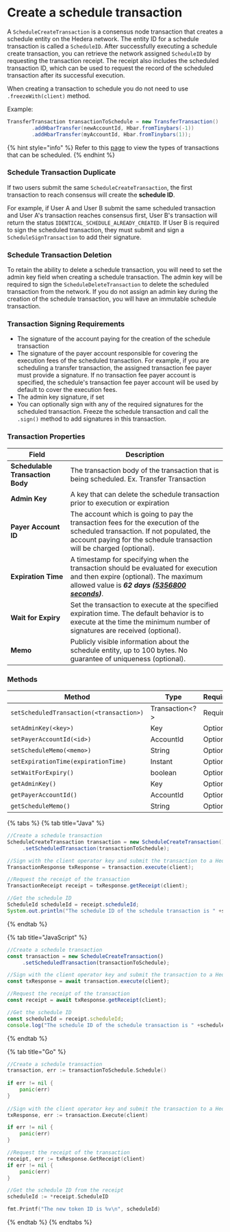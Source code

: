 # Create a schedule transaction

A `ScheduleCreateTransaction` is a consensus node transaction that creates a schedule entity on the Hedera network. The entity ID for a schedule transaction is called a `ScheduleID`. After successfully executing a schedule create transaction, you can retrieve the network assigned `ScheduleID` by requesting the transaction receipt. The receipt also includes the scheduled transaction ID, which can be used to request the record of the scheduled transaction after its successful execution.

When creating a transaction to schedule you do not need to use `.freezeWith(client)` method.

Example:

```java
TransferTransaction transactionToSchedule = new TransferTransaction()
        .addHbarTransfer(newAccountId, Hbar.fromTinybars(-1))
        .addHbarTransfer(myAccountId, Hbar.fromTinybars(1));
```

{% hint style="info" %}
Refer to this [page](../../../core-concepts/scheduled-transaction.md#overview) to view the types of transactions that can be scheduled.&#x20;
{% endhint %}

### **Schedule Transaction Duplicate**

If two users submit the same `ScheduleCreateTransaction`, the first transaction to reach consensus will create the **schedule ID**.

For example, if User A and User B submit the same scheduled transaction and User A's transaction reaches consensus first, User B's transaction will return the status `IDENTICAL_SCHEDULE_ALREADY_CREATED`. If User B is required to sign the scheduled transaction, they must submit and sign a `ScheduleSignTransaction` to add their signature.

### **Schedule Transaction Deletion**

To retain the ability to delete a schedule transaction, you will need to set the admin key field when creating a schedule transaction. The admin key will be required to sign the `ScheduleDeleteTransaction` to delete the scheduled transaction from the network. If you do not assign an admin key during the creation of the schedule transaction, you will have an immutable schedule transaction.

### **Transaction Signing Requirements**

* The signature of the account paying for the creation of the schedule transaction
* The signature of the payer account responsible for covering the execution fees of the scheduled transaction. For example, if you are scheduling a transfer transaction, the assigned transaction fee payer must provide a signature. If no transaction fee payer account is specified, the schedule's transaction fee payer account will be used by default to cover the execution fees.
* The admin key signature, if set
* You can optionally sign with any of the required signatures for the scheduled transaction. Freeze the schedule transaction and call the `.sign()` method to add signatures in this transaction.

### **Transaction Properties**

| Field                            | Description                                                                                                                                                                                                                                                                                                                                        |
| -------------------------------- | -------------------------------------------------------------------------------------------------------------------------------------------------------------------------------------------------------------------------------------------------------------------------------------------------------------------------------------------------- |
| **Schedulable Transaction Body** | The transaction body of the transaction that is being scheduled. Ex. Transfer Transaction                                                                                                                                                                                                                                                          |
| **Admin Key**                    | A key that can delete the schedule transaction prior to execution or expiration                                                                                                                                                                                                                                                                    |
| **Payer Account ID**             | The account which is going to pay the transaction fees for the execution of the scheduled transaction. If not populated, the account paying for the schedule transaction will be charged (optional).                                                                                                                                               |
| **Expiration Time**              | A timestamp for specifying when the transaction should be evaluated for execution and then expire (optional). The maximum allowed value is _**62 days (**_[_**5356800 seconds**_](https://github.com/hashgraph/hedera-services/blob/develop/hedera-node/hedera-config/src/main/java/com/hedera/node/config/data/SchedulingConfig.java#L35)_**)**_. |
| **Wait for Expiry**              | Set the transaction to execute at the specified expiration time. The default behavior is to execute at the time the minimum number of signatures are received (optional).                                                                                                                                                                          |
| **Memo**                         | Publicly visible information about the schedule entity, up to 100 bytes. No guarantee of uniqueness (optional).                                                                                                                                                                                                                                    |

### Methods

<table><thead><tr><th width="427">Method</th><th width="164.33333333333331">Type</th><th>Requirement</th></tr></thead><tbody><tr><td><code>setScheduledTransaction(&#x3C;transaction>)</code></td><td>Transaction&#x3C;?> </td><td>Required</td></tr><tr><td><code>setAdminKey(&#x3C;key>)</code></td><td>Key</td><td>Optional</td></tr><tr><td><code>setPayerAccountId(&#x3C;id>)</code></td><td>AccountId</td><td>Optional</td></tr><tr><td><code>setScheduleMemo(&#x3C;memo>)</code></td><td>String</td><td>Optional</td></tr><tr><td><code>setExpirationTime(expirationTime)</code></td><td>Instant</td><td>Optional</td></tr><tr><td><code>setWaitForExpiry()</code></td><td>boolean</td><td>Optional</td></tr><tr><td><code>getAdminKey()</code></td><td>Key</td><td>Optional</td></tr><tr><td><code>getPayerAccountId()</code></td><td>AccountId</td><td>Optional</td></tr><tr><td><code>getScheduleMemo()</code></td><td>String</td><td>Optional</td></tr></tbody></table>

{% tabs %}
{% tab title="Java" %}
```java
//Create a schedule transaction
ScheduleCreateTransaction transaction = new ScheduleCreateTransaction()
     .setScheduledTransaction(transactionToSchedule);

//Sign with the client operator key and submit the transaction to a Hedera network
TransactionResponse txResponse = transaction.execute(client);

//Request the receipt of the transaction
TransactionReceipt receipt = txResponse.getReceipt(client);

//Get the schedule ID
ScheduleId scheduleId = receipt.scheduleId;
System.out.println("The schedule ID of the schedule transaction is " +scheduleId);
```
{% endtab %}

{% tab title="JavaScript" %}
```javascript
//Create a schedule transaction
const transaction = new ScheduleCreateTransaction()
     .setScheduledTransaction(transactionToSchedule);

//Sign with the client operator key and submit the transaction to a Hedera network
const txResponse = await transaction.execute(client);

//Request the receipt of the transaction
const receipt = await txResponse.getReceipt(client);

//Get the schedule ID
const scheduleId = receipt.scheduleId;
console.log("The schedule ID of the schedule transaction is " +scheduleId);
```
{% endtab %}

{% tab title="Go" %}
```go
//Create a schedule transaction
transaction, err := transactionToSchedule.Schedule()
	
if err != nil {
	panic(err)
}
	
//Sign with the client operator key and submit the transaction to a Hedera network
txResponse, err := transaction.Execute(client)

if err != nil {
	panic(err)
}

//Request the receipt of the transaction
receipt, err := txResponse.GetReceipt(client)
if err != nil {
	panic(err)
}

//Get the schedule ID from the receipt
scheduleId := *receipt.ScheduleID

fmt.Printf("The new token ID is %v\n", scheduleId)
```
{% endtab %}
{% endtabs %}
